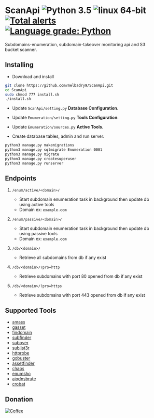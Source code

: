 # ScanApi ![Python 3.5](https://img.shields.io/badge/Python-3.x-blue.svg) ![linux 64-bit](https://img.shields.io/badge/Linux-64bit-blue.svg) [![Total alerts](https://img.shields.io/lgtm/alerts/g/melbadry9/ScanApi.svg?logo=lgtm&logoWidth=18)](https://lgtm.com/projects/g/melbadry9/ScanApi/alerts/) [![Language grade: Python](https://img.shields.io/lgtm/grade/python/g/melbadry9/ScanApi.svg?logo=lgtm&logoWidth=18)](https://lgtm.com/projects/g/melbadry9/ScanApi/context:python)

Subdomains-enumeration, subdomain-takeover monitoring api and S3 bucket scanner.

## Installing

- Download and install

 ```bash
git clone https://github.com/melbadry9/ScanApi.git
cd ScanApi
sudo chmod 777 install.sh
./install.sh
```

- Update `ScanApi/setting.py` __Database Configuration__.

- Update `Enumeration/setting.py` __Tools Configuration__.

- Update `Enumeration/sources.py` __Active Tools__.

- Create database tables, admin and run server.

```bash
python3 manage.py makemigrations
python3 manage.py sqlmigrate Enumeration 0001
python3 manage.py migrate
python3 manage.py createsuperuser
python3 manage.py runserver
```

## Endpoints  

1. `/enum/active/<domain>/`
    - Start subdomain enumeration task in background then update db using active tools
    - Domain ex: `example.com`

2. `/enum/passive/<domain>/`
    - Start subdomain enumeration task in background then update db using passive tools
    - Domain ex: `example.com`

3. `/db/<domain>/`
    - Retrieve all subdomains from db if any exist

4. `/db/<domain>/?pro=http`
    - Retrieve subdomains with port 80 opened from db if any exist

5. `/db/<domain>/?pro=https`
    - Retrieve subdomains with port 443 opened from db if any exist

## Supported Tools

- [amass](https://github.com/OWASP/Amass)
- [gasset](https://github.com/melbadry9/gasset)
- [findomain](https://github.com/Edu4rdSHL/findomain)
- [subfinder](https://github.com/projectdiscovery/subfinder)
- [subover](https://github.com/melbadry9/SubOver)
- [sublist3r](https://github.com/melbadry9/Sublist3r)
- [httprobe](https://github.com/tomnomnom/httprobe)
- [gobuster](https://github.com/OJ/gobuster)
- [assetfinder](https://github.com/tomnomnom/assetfinder)
- [chaos](https://github.com/projectdiscovery/chaos-client)
- [enumsho](https://github.com/melbadry9/enumsho)
- [aiodnsbrute](https://github.com/blark/aiodnsbrute)
- [crobat](https://github.com/cgboal/sonarsearch)

## Donation

[![Coffee](https://www.buymeacoffee.com/assets/img/custom_images/black_img.png)](https://buymeacoffee.com/melbadry9)
